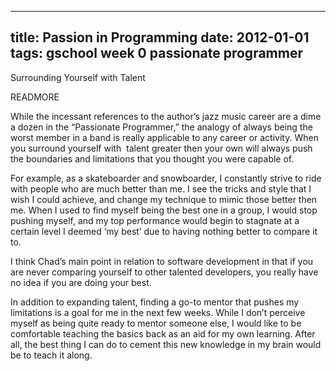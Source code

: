 
---
title: Passion in Programming
date: 2012-01-01
tags: gschool week 0 passionate programmer
---


Surrounding Yourself with Talent

READMORE

While the incessant references to the author’s jazz music career are a dime a dozen in the “Passionate Programmer,” the analogy of always being the worst member in a band is really applicable to any career or activity. When you surround yourself with  talent greater then your own will always push the boundaries and limitations that you thought you were capable of. 

For example, as a skateboarder and snowboarder, I constantly strive to ride with people who are much better than me. I see the tricks and style that I wish I could achieve, and change my technique to mimic those better then me. When I used to find myself being the best one in a group, I would stop pushing myself, and my top performance would begin to stagnate at a certain level I deemed ‘my best’ due to having nothing better to compare it to.

I think Chad’s main point in relation to software development in that if you are never comparing yourself to other talented developers, you really have no idea if you are doing your best. 

In addition to expanding talent, finding a go-to mentor that pushes my limitations is a goal for me in the next few weeks. While I don’t perceive myself as being quite ready to mentor someone else, I would like to be comfortable teaching the basics back as an aid for my own learning. After all, the best thing I can do to cement this new knowledge in my brain would be to teach it along.
